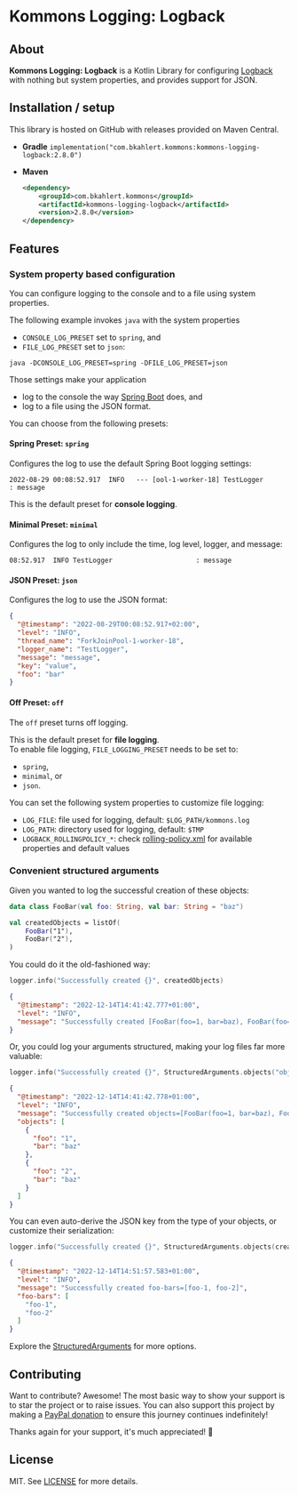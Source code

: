 # Kommons Logging: Logback

## About

**Kommons Logging: Logback** is a Kotlin Library for configuring [Logback](https://logback.qos.ch/) with
nothing but system properties, and provides support for JSON.

## Installation / setup

This library is hosted on GitHub with releases provided on Maven Central.

* **Gradle** `implementation("com.bkahlert.kommons:kommons-logging-logback:2.8.0")`

* **Maven**
  ```xml
  <dependency>
      <groupId>com.bkahlert.kommons</groupId>
      <artifactId>kommons-logging-logback</artifactId>
      <version>2.8.0</version>
  </dependency>
  ```

## Features

### System property based configuration

You can configure logging to the console and to a file using system properties.

The following example invokes `java` with the system properties

- `CONSOLE_LOG_PRESET` set to `spring`, and
- `FILE_LOG_PRESET` set to `json`:

```shell
java -DCONSOLE_LOG_PRESET=spring -DFILE_LOG_PRESET=json
```

Those settings make your application

- log to the console the way [Spring Boot](https://spring.io/projects/spring-boot/) does, and
- log to a file using the JSON format.

You can choose from the following presets:

#### Spring Preset: `spring`

Configures the log to use the default Spring Boot logging settings:

```log
2022-08-29 00:08:52.917  INFO   --- [ool-1-worker-18] TestLogger                               : message
```

This is the default preset for **console logging**.

#### Minimal Preset: `minimal`

Configures the log to only include the time, log level, logger, and message:

```log
08:52.917  INFO TestLogger                     : message
```

#### JSON Preset: `json`

Configures the log to use the JSON format:

```json
{
  "@timestamp": "2022-08-29T00:08:52.917+02:00",
  "level": "INFO",
  "thread_name": "ForkJoinPool-1-worker-18",
  "logger_name": "TestLogger",
  "message": "message",
  "key": "value",
  "foo": "bar"
}
```

#### Off Preset: `off`

The `off` preset turns off logging.

This is the default preset for **file logging**.  
To enable file logging, `FILE_LOGGING_PRESET` needs to be set to:

- `spring`,
- `minimal`, or
- `json`.

You can set the following system properties to customize file logging:

- `LOG_FILE`: file used for logging, default: `$LOG_PATH/kommons.log`
- `LOG_PATH`: directory used for logging, default: `$TMP`
- `LOGBACK_ROLLINGPOLICY_*`: check [rolling-policy.xml](src/jvmMain/resources/com/bkahlert/kommons/logging/logback/includes/rolling-policy.xml) for available
  properties and default values

### Convenient structured arguments

Given you wanted to log the successful creation of these objects:

```kotlin
data class FooBar(val foo: String, val bar: String = "baz")

val createdObjects = listOf(
    FooBar("1"),
    FooBar("2"),
)
```

You could do it the old-fashioned way:

```kotlin
logger.info("Successfully created {}", createdObjects)
```

```json
{
  "@timestamp": "2022-12-14T14:41:42.777+01:00",
  "level": "INFO",
  "message": "Successfully created [FooBar(foo=1, bar=baz), FooBar(foo=2, bar=baz)]"
}
```

Or, you could log your arguments structured, making your log files
far more valuable:

```kotlin
logger.info("Successfully created {}", StructuredArguments.objects("objects", createdObjects))
```

```json
{
  "@timestamp": "2022-12-14T14:41:42.778+01:00",
  "level": "INFO",
  "message": "Successfully created objects=[FooBar(foo=1, bar=baz), FooBar(foo=2, bar=baz)]",
  "objects": [
    {
      "foo": "1",
      "bar": "baz"
    },
    {
      "foo": "2",
      "bar": "baz"
    }
  ]
}
```

You can even auto-derive the JSON key from the type of your objects, or
customize their serialization:

```kotlin
logger.info("Successfully created {}", StructuredArguments.objects(createdObjects) { "foo-${it.foo}" })
```

```json
{
  "@timestamp": "2022-12-14T14:51:57.583+01:00",
  "level": "INFO",
  "message": "Successfully created foo-bars=[foo-1, foo-2]",
  "foo-bars": [
    "foo-1",
    "foo-2"
  ]
}
```

Explore the [StructuredArguments](src/jvmMain/kotlin/com/bkahlert/kommons/logging/logback/StructuredArguments.kt) for more options.


## Contributing

Want to contribute?
Awesome!
The most basic way to show your support is to star the project or to raise issues.
You can also support this project by making a [PayPal donation](https://www.paypal.me/bkahlert) to ensure this journey continues indefinitely!

Thanks again for your support, it's much appreciated! :pray:

## License

MIT. See [LICENSE](../../LICENSE) for more details.
